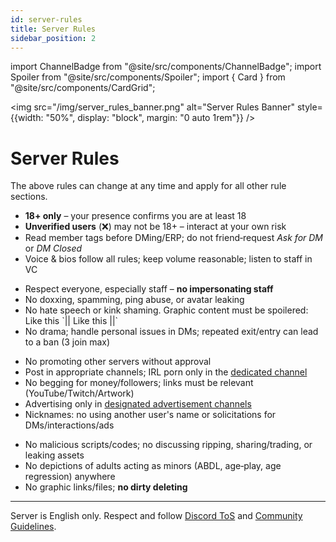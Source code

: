 ```yaml
---
id: server-rules
title: Server Rules
sidebar_position: 2
---
```


import ChannelBadge from "@site/src/components/ChannelBadge";
import Spoiler from "@site/src/components/Spoiler";
import { Card } from "@site/src/components/CardGrid";

<img src="/img/server_rules_banner.png" alt="Server Rules Banner" style={{width: "50%", display: "block", margin: "0 auto 1rem"}} />

# Server Rules

The above rules can change at any time and apply for all other rule sections.

  <div style={{ marginBottom: "1rem" }}>
  <Card title="Access & Safety" status="success">
    <ul>
      <li><strong>18+ only</strong> – your presence confirms you are at least 18</li>
      <li><strong>Unverified users</strong> (❌) may not be 18+ – interact at your own risk</li>
      <li>Read member tags before DMing/ERP; do not friend‑request <em>Ask for DM</em> or <em>DM Closed</em></li>
      <li>Voice & bios follow all rules; keep volume reasonable; listen to staff in VC</li>
    </ul>
  </Card>
  </div>

  <div style={{ marginBottom: "1rem" }}>
  <Card title="Respect & Conduct" status="info">
    <ul>
      <li>Respect everyone, especially staff – <strong>no impersonating staff</strong></li>
      <li>No doxxing, spamming, ping abuse, or avatar leaking</li>
      <li>No hate speech or kink shaming. Graphic content must be spoilered: <Spoiler>Like this</Spoiler> `|| Like this ||`</li>
      <li>No drama; handle personal issues in DMs; repeated exit/entry can lead to a ban (3 join max)</li>
    </ul>
  </Card>
  </div>

  <div style={{ marginBottom: "1rem" }}>
  <Card title="Content & Advertising" status="warning">
    <ul>
      <li>No promoting other servers without approval</li>
      <li>Post in appropriate channels; IRL porn only in the <a href="https://discord.com/channels/734595073920204940/811099039704940604">dedicated channel</a></li>
      <li>No begging for money/followers; links must be relevant (YouTube/Twitch/Artwork)</li>
      <li>Advertising only in <a href="https://discord.com/channels/734595073920204940/1114720492654436372">designated advertisement channels</a></li>
      <li>Nicknames: no using another user's name or solicitations for DMs/interactions/ads</li>
    </ul>
  </Card>
  </div>

  <div style={{ marginBottom: "1rem" }}>
  <Card title="Prohibited Content" status="error">
    <ul>
      <li>No malicious scripts/codes; no discussing ripping, sharing/trading, or leaking assets</li>
      <li>No depictions of adults acting as minors (ABDL, age‑play, age regression) anywhere</li>
      <li>No graphic links/files; <strong>no dirty deleting</strong></li>
    </ul>
  </Card>
  </div>

---

Server is English only. Respect and follow <a href="https://discord.com/terms">Discord ToS</a> and <a href="https://discord.com/guidelines">Community Guidelines</a>.
